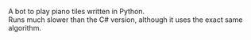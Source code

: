 A bot to play piano tiles written in Python.<br>
Runs much slower than the C# version, although it uses the exact same algorithm.
